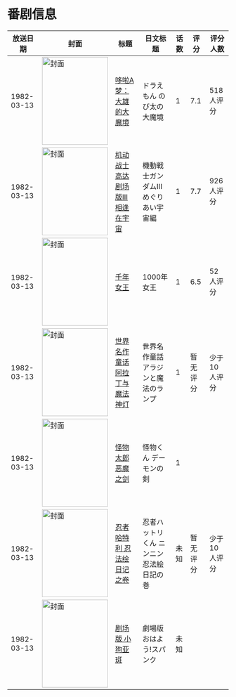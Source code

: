 # 番剧信息

|放送日期|封面|标题|日文标题|话数|评分|评分人数|
|---|---|---|---|---|---|---|
|1982-03-13|<img src="https://lain.bgm.tv/pic/cover/c/fc/cb/437_PJP3z.jpg" alt="封面" style="width:150px;height:200px;object-fit:cover;">|[哆啦A梦：大雄的大魔境](https://bangumi.tv/subject/437)|ドラえもん のび太の大魔境|1|7.1|518人评分|
|1982-03-13|<img src="https://lain.bgm.tv/pic/cover/c/69/57/38437_244yN.jpg" alt="封面" style="width:150px;height:200px;object-fit:cover;">|[机动战士高达 剧场版III 相逢在宇宙](https://bangumi.tv/subject/38437)|機動戦士ガンダムIII めぐりあい宇宙編|1|7.7|926人评分|
|1982-03-13|<img src="https://lain.bgm.tv/pic/cover/c/62/79/80823_OOKoG.jpg" alt="封面" style="width:150px;height:200px;object-fit:cover;">|[千年女王](https://bangumi.tv/subject/80823)|1000年女王|1|6.5|52人评分|
|1982-03-13|<img src="https://lain.bgm.tv/pic/cover/c/a7/b3/113665_9Oof3.jpg" alt="封面" style="width:150px;height:200px;object-fit:cover;">|[世界名作童话 阿拉丁与魔法神灯](https://bangumi.tv/subject/113665)|世界名作童話  アラジンと魔法のランプ|1|暂无评分|少于10人评分|
|1982-03-13|<img src="https://lain.bgm.tv/pic/cover/c/25/21/220081_4jf9X.jpg" alt="封面" style="width:150px;height:200px;object-fit:cover;">|[怪物太郎 恶魔之剑](https://bangumi.tv/subject/220081)|怪物くん デーモンの剣|1|||
|1982-03-13|<img src="https://lain.bgm.tv/pic/cover/c/72/4f/312240_kBwqq.jpg" alt="封面" style="width:150px;height:200px;object-fit:cover;">|[忍者哈特利 忍法绘日记之卷](https://bangumi.tv/subject/312240)|忍者ハットリくん ニンニン忍法絵日記の巻|未知|暂无评分|少于10人评分|
|1982-03-13|<img src="https://lain.bgm.tv/pic/cover/c/b7/7c/375087_Vk6Jj.jpg" alt="封面" style="width:150px;height:200px;object-fit:cover;">|[剧场版 小狗亚斑](https://bangumi.tv/subject/375087)|劇場版 おはよう!スパンク|未知|||
